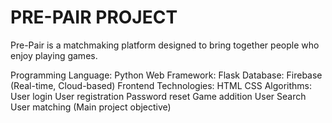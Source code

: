 # PRE-PAIR PROJECT
  Pre-Pair is a matchmaking platform designed to bring together people who enjoy playing games.

  Programming Language: Python
Web Framework: Flask
Database: Firebase (Real-time, Cloud-based)
Frontend Technologies:
HTML
CSS
Algorithms:
User login
User registration
Password reset
Game addition
User Search
User matching (Main project objective)
